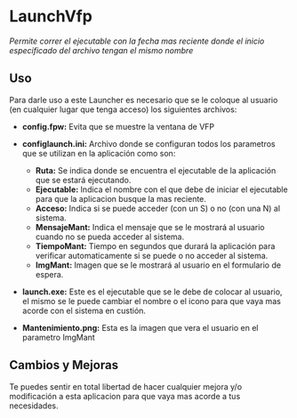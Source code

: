 # LaunchVfp
 _Permite correr el ejecutable con la fecha mas reciente donde el inicio especificado del archivo tengan el mismo nombre_

## Uso
Para darle uso a este Launcher es necesario que se le coloque al usuario (en cualquier lugar que tenga acceso) los siguientes archivos:

*   **config.fpw:** Evita que se muestre la ventana de VFP

*   **configlaunch.ini:** Archivo donde se configuran todos los parametros que se utilizan en la aplicación como son:
	* **Ruta:** Se indica donde se encuentra el ejecutable de la aplicación que se estará ejecutando.
	* **Ejecutable:** Indica el nombre con el que debe de iniciar el ejecutable para que la aplicacion busque la mas reciente.
	* **Acceso:** Indica si se puede acceder (con un S) o no (con una N) al sistema.
	* **MensajeMant:** Indica el mensaje que se le mostrará al usuario cuando no se pueda acceder al sistema.
	* **TiempoMant:** Tiempo en segundos que durará la aplicación para verificar automaticamente si se puede o no acceder al sistema.
	* **ImgMant:** Imagen que se le mostrará al usuario en el formulario de espera.

*   **launch.exe:** Este es el ejecutable que se le debe de colocar al usuario, el mismo se le puede cambiar el nombre o el icono para que vaya mas acorde con el sistema en custión.
*	**Mantenimiento.png:** Esta es la imagen que vera el usuario en el parametro ImgMant

## Cambios y Mejoras
Te puedes sentir en total libertad de hacer cualquier mejora y/o modificación a esta aplicacion para que vaya mas acorde a tus necesidades.
 